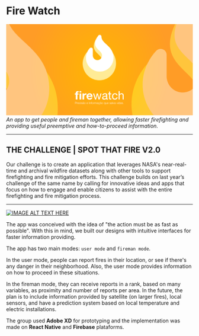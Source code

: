 # Fire Watch
![Logo](imgs/Background.png)
*An app to get people and fireman together, allowing faster firefighting and providing useful preemptive and how-to-proceed information.*

---

## THE CHALLENGE | SPOT THAT FIRE V2.0

Our challenge is to create an application that leverages NASA's near-real-time and archival wildfire datasets along with other tools to support firefighting and fire mitigation efforts. This challenge builds on last year’s challenge of the same name by calling for innovative ideas and apps that focus on how to engage and enable citizens to assist with the entire firefighting and fire mitigation process.

---

[![IMAGE ALT TEXT HERE](https://img.youtube.com/vi/pImcDxUwUJQ/0.jpg)](https://youtu.be/pImcDxUwUJQ)

The app was conceived with the idea of "the action must be as fast as possible". With this in mind, we built our designs with intuitive interfaces for faster information providing.

The app has two main modes: `user mode` and `fireman mode`.

In the user mode, people can report fires in their location, or see if there's any danger in their neighborhood. Also, the user mode provides information on how to proceed in these situations.

In the fireman mode, they can receive reports in a rank, based on many variables, as proximity and number of reports per area. In the future, the plan is to include information provided by satellite (on larger fires), local sensors, and have a prediction system based on local temperature and electric installations.

The group used **Adobe XD** for prototyping and the implementation was made on **React Native** and **Firebase** plataforms.
